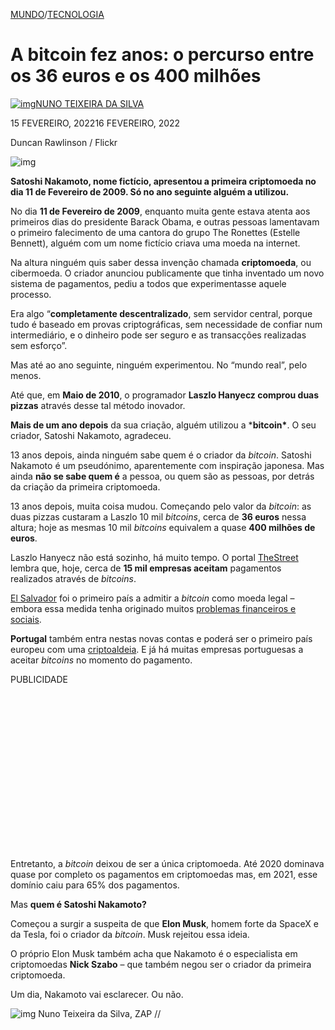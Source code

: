 [MUNDO](https://zap.aeiou.pt/noticias/mundo)/[TECNOLOGIA](https://zap.aeiou.pt/noticias/tecnologia)

# A bitcoin fez anos: o percurso entre os 36 euros e os 400 milhões

[![img](https://zap.aeiou.pt/wp-content/uploads/2021/11/490f66bd93b2c02cc9bc07d316eacf31-81x81.jpg)](https://zap.aeiou.pt/author/nmt)[NUNO TEIXEIRA DA SILVA](https://zap.aeiou.pt/author/nmt)

 

15 FEVEREIRO, 202216 FEVEREIRO, 2022

 

Duncan Rawlinson / Flickr

![img](https://zap.aeiou.pt/wp-content/uploads/2014/03/249e421a26dd088a184713fd6356f0cc-783x450.jpg)



**Satoshi Nakamoto, nome fictício, apresentou a primeira criptomoeda no dia 11 de Fevereiro de 2009. Só no ano seguinte alguém a utilizou.**

No dia **11 de Fevereiro de 2009**, enquanto muita gente estava atenta aos primeiros dias do presidente Barack Obama, e outras pessoas lamentavam o primeiro falecimento de uma cantora do grupo The Ronettes (Estelle Bennett), alguém com um nome fictício criava uma moeda na internet.

Na altura ninguém quis saber dessa invenção chamada **criptomoeda**, ou cibermoeda. O criador anunciou publicamente que tinha inventado um novo sistema de pagamentos, pediu a todos que experimentasse aquele processo.

Era algo “**completamente descentralizado**, sem servidor central, porque tudo é baseado em provas criptográficas, sem necessidade de confiar num intermediário, e o dinheiro pode ser seguro e as transacções realizadas sem esforço”.

Mas até ao ano seguinte, ninguém experimentou. No “mundo real”, pelo menos.

<iframe id="google_ads_iframe_/1111242/zap_native_0" title="3rd party ad content" name="google_ads_iframe_/1111242/zap_native_0" width="1" height="1" scrolling="no" marginwidth="0" marginheight="0" frameborder="0" role="region" aria-label="Advertisement" tabindex="0" srcdoc="" data-google-container-id="c" data-load-complete="true" style="box-sizing: border-box; max-width: 100%; display: inline-block !important; border: 0px !important; vertical-align: bottom; position: absolute !important; width: 728px; height: 0px; left: 364px; transform: translateX(-50%) !important;"></iframe>

Até que, em **Maio de 2010**, o programador **Laszlo Hanyecz comprou duas pizzas** através desse tal método inovador.

**Mais de um ano depois** da sua criação, alguém utilizou a ***bitcoin\***. O seu criador, Satoshi Nakamoto, agradeceu.



13 anos depois, ainda ninguém sabe quem é o criador da *bitcoin*. Satoshi Nakamoto é um pseudónimo, aparentemente com inspiração japonesa. Mas ainda **não se sabe quem é** a pessoa, ou quem são as pessoas, por detrás da criação da primeira criptomoeda.

13 anos depois, muita coisa mudou. Começando pelo valor da *bitcoin*: as duas pizzas custaram a Laszlo 10 mil *bitcoins*, cerca de **36 euros** nessa altura; hoje as mesmas 10 mil *bitcoins* equivalem a quase **400 milhões de euros**.

Laszlo Hanyecz não está sozinho, há muito tempo. O portal [TheStreet](https://nordot.app/864926095788539904?c=592622757532812385) lembra que, hoje, cerca de **15 mil empresas aceitam** pagamentos realizados através de *bitcoins*.

[El Salvador](https://zap.aeiou.pt/el-salvador-primeiro-pais-reconhecer-bitcoin-moeda-430207) foi o primeiro país a admitir a *bitcoin* como moeda legal – embora essa medida tenha originado muitos [problemas financeiros e sociais](https://zap.aeiou.pt/el-salvador-bitcoin-desaparecer-carteiras-453053).

**Portugal** também entra nestas novas contas e poderá ser o primeiro país europeu com uma [criptoaldeia](https://zap.aeiou.pt/portugal-el-dorado-bitcoin-criptoaldeia-461758). E já há muitas empresas portuguesas a aceitar *bitcoins* no momento do pagamento.

PUBLICIDADE

<iframe id="google_ads_iframe_/1111242/zap3_post_mid_1_stripe_0" title="3rd party ad content" name="google_ads_iframe_/1111242/zap3_post_mid_1_stripe_0" width="300" height="250" scrolling="no" marginwidth="0" marginheight="0" frameborder="0" role="region" aria-label="Advertisement" tabindex="0" sandbox="allow-forms allow-popups allow-popups-to-escape-sandbox allow-same-origin allow-scripts allow-top-navigation-by-user-activation" srcdoc="" data-google-container-id="9" data-load-complete="true" style="box-sizing: border-box; max-width: 100%; display: block; border: 0px; vertical-align: bottom; width: 300px;"></iframe>

Entretanto, a *bitcoin* deixou de ser a única criptomoeda. Até 2020 dominava quase por completo os pagamentos em criptomoedas mas, em 2021, esse domínio caiu para 65% dos pagamentos.

Mas **quem é Satoshi Nakamoto?**

Começou a surgir a suspeita de que **Elon Musk**, homem forte da SpaceX e da Tesla, foi o criador da *bitcoin*. Musk rejeitou essa ideia.

O próprio Elon Musk também acha que Nakamoto é o especialista em criptomoedas **Nick Szabo** – que também negou ser o criador da primeira criptomoeda.

Um dia, Nakamoto vai esclarecer. Ou não.



![img](https://zap.aeiou.pt/wp-content/uploads/2021/11/490f66bd93b2c02cc9bc07d316eacf31-81x81.jpg)  Nuno Teixeira da Silva, ZAP //